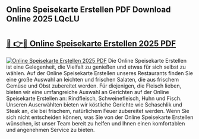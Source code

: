 ## Online Speisekarte Erstellen PDF Download Online 2025 LQcLU

# <h2><a href="http://gccb1b.nevu.top/?p=Online+Speisekarte+Erstellen">🔗 👉🔴 Online Speisekarte Erstellen 2025 PDF</a></h2>

[![Online Speisekarte Erstellen 2025 PDF](https://i.imgur.com/dBaPXMq.png)](http://gccb1b.nevu.top/?p=Online+Speisekarte+Erstellen)
Die Online Speisekarte Erstellen ist eine Gelegenheit, die Vielfalt zu genießen und etwas für sich selbst zu wählen. Auf der Online Speisekarte Erstellen unseres Restaurants finden Sie eine große Auswahl an leichten und frischen Salaten, die aus frischem Gemüse und Obst zubereitet werden. Für diejenigen, die Fleisch lieben, bieten wir eine umfangreiche Auswahl an Gerichten auf der Online Speisekarte Erstellen an: Rindfleisch, Schweinefleisch, Huhn und Fisch. Unseren Auserwählten bieten wir köstliche Gerichte wie Schaschlik und Steak an, die bei frischem, natürlichem Feuer zubereitet werden. Wenn Sie sich nicht entscheiden können, was Sie von der Online Speisekarte Erstellen wünschen, ist unser Team bereit zu helfen und Ihnen einen komfortablen und angenehmen Service zu bieten.
